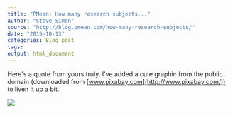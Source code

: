 ```yaml
---
title: "PMean: How many research subjects..."
author: "Steve Simon"
source: "http://blog.pmean.com/how-many-research-subjects/"
date: "2015-10-13"
categories: Blog post
tags: 
output: html_document
---
```


Here's a quote from yours truly. I've added a cute graphic from the
public domain (downloaded from
[www.pixabay.com](http://www.pixabay.com/)) to liven it up a
bit.

<!---More--->

![](http://www.pmean.com/images/images/15/how-many-research-subjects01.png)




